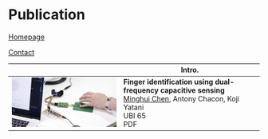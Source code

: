 # Publication

[Homepage](*//minghuihub.github.io)

[Contact](*//iraka-c.github.io/markdown.html?title=Contact&src=%2F%2Fminghuihub.github.io%2Fmarkdowns%2Fcontact.md&bg=%2F%2Fminghuihub.github.io%2Fresources%2Fmain-bg.jpg)

|                                                       | Intro.                                                       |
| ----------------------------------------------------- | ------------------------------------------------------------ |
| <img src="../resources/research/t01.jpg" width=400 /> | **Finger identification using dual-frequency capacitive sensing**<br /><u>Minghui Chen</u>, Antony Chacon, Koji Yatani<br />UBI 65<br />PDF |


